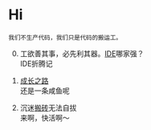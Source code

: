 # Hi
    我们不生产代码，我们只是代码的搬运工。

0. 工欲善其事，必先利其器。[IDE](./catalog/IDE/index.md)哪家强？  
  IDE折腾记  

0. [成长之路]()  
  还是一条咸鱼呢

0. 沉迷[搬砖]()无法自拔  
  来啊，快活啊～